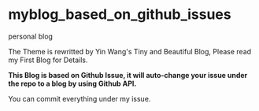 # myblog_based_on_github_issues
personal blog

The Theme is rewritted by Yin Wang's Tiny and Beautiful Blog, Please read my First Blog for Details.


<b>This Blog is based on Github Issue, it will auto-change your issue under the repo to a blog by using Github API.</b>

You can commit everything under my issue.
